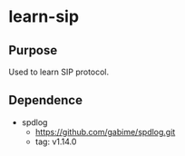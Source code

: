 # learn-sip

## Purpose
Used to learn SIP protocol.

## Dependence

* spdlog
  * https://github.com/gabime/spdlog.git
  * tag: v1.14.0
